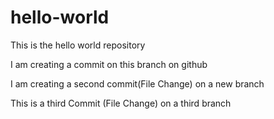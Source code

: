 # hello-world
This is the hello world repository

I am creating a commit on this branch on github

I am creating a second commit(File Change) on a new branch

This is a third Commit (File Change) on a third branch
